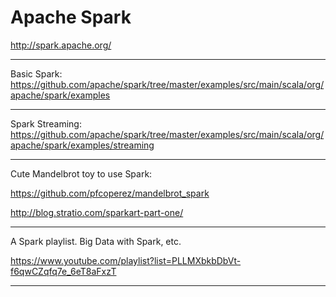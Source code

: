 # Apache Spark

http://spark.apache.org/

---

Basic Spark: https://github.com/apache/spark/tree/master/examples/src/main/scala/org/apache/spark/examples

---

Spark Streaming: https://github.com/apache/spark/tree/master/examples/src/main/scala/org/apache/spark/examples/streaming

---

Cute Mandelbrot toy to use Spark:

https://github.com/pfcoperez/mandelbrot_spark

http://blog.stratio.com/sparkart-part-one/

---

A Spark playlist. Big Data with Spark, etc.

https://www.youtube.com/playlist?list=PLLMXbkbDbVt-f6qwCZqfq7e_6eT8aFxzT

---